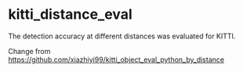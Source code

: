 # kitti_distance_eval
The detection accuracy at different distances was evaluated for KITTI.

Change from https://github.com/xiazhiyi99/kitti_object_eval_python_by_distance
